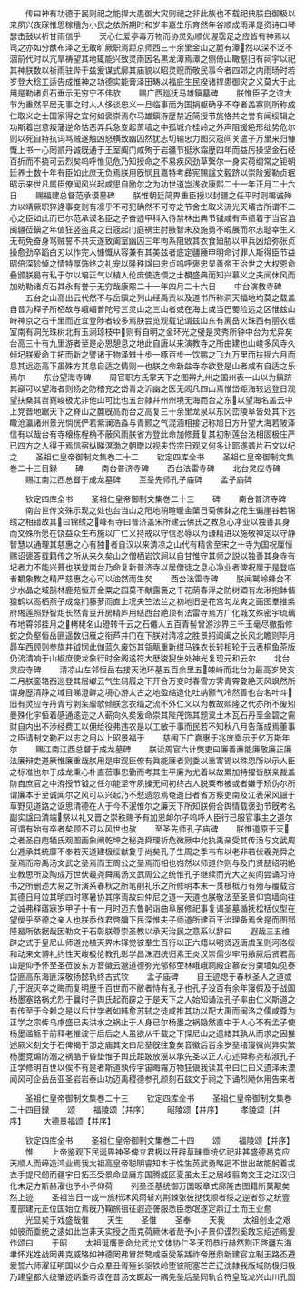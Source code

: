<!-- { "loadSidebar": true } -->
　　传曰神有功德于民则祀之能捍大患御大灾则祀之非此族也不载祀典朕自御极以来夙兴夜寐惟思稼穯为小民之依所期时和岁丰嘉生乐育然年谷顺成雨泽是资诗曰琴瑟击鼔以祈甘雨信乎
　　天心仁爱亭毒万物而协灵効顺优渥霑足之应皆有神焉以司之亦如分猷布泽之无敢旷厥职焉距京师西三十余里金山之麓有潭然以深不泛不涸前代时以亢旱祷望其地辄能兴致灵雨因名黒龙潭焉潭之侧倚山瞰壑旧有祠宇以祀其神朕数以祈雨驻跸于兹爰谋式廓其庙貌以昭灵贶而敬民事今者四郊之内雨旸时若岁登大稔工适告成惟神之功德实能膏泽田畴以福庇生民揆诸捍患御灾之义莫大于此用是勒诸贞石垂示无穷宁不伟欤
　　赐广西廵抚马雄鎭墓碑
　　朕惟臣子之谊大节为重然平居无事之时人人侈谈忠义一旦临事而为国捐躯确乎不夺者盖寡则所称成仁取义之士国家得之宜何如褒崇焉尔马雄鎭洊歴禁近简授节旄恪共之誉有闻绥辑之功斯着岂意叛藩逆命怙恶弄兵急变起萧墙之中孤城介桂岭之外声阻援絶形绌势危尔则以死自持抗词骂贼遂触凶怒横致幽囚然犹志切输忠力图灭宼间关遣子万里来归慷慨上书一心罔贰丹诚旣通于王室阖门咸殉于岩疆节挺氷霜歴四年而益厉操坚金石经百折而不挠可云烈矣呜呼惟见危乃知授命之不易疾风劲草繄尔一身实荷纲常之钜朝廷养士数十年有臣如此庶无负焉朕用旣悯且嘉特考彞宪赐諡文毅跻以崇阶爰勒贞珉昭示来世凡属臣僚闻风兴起咸思自励尔之为功世道岂浅欤康熙二十一年正月二十六日
　　赐福建总督范承谟墓碑
　　朕惟朝廷简畀重臣授以封疆之任平时则竭诚殚力以靖厥职猝逄事变则有凛乎不可犯确然不可夺之节舍生取义流光天壤古所谓不二心之臣如此而已尔范承谟名臣之子奋迹甲科入侍禁林出典节钺咸有声绩着于当官洎闽疆莅鎭之年值狂竖盗兵之日宼起门庭祸生肘腋智未及施勇不暇展而尔志耻幸生义无苟免奋身骂贼誓不共天遂致阖室幽囚三年拘系阻敓其衣食廹胁以甲兵凶焰弥张贞操愈劲卒蹈白刃以作完人慷慨从容兼有其美兹者底定疆陲申明命讨罪人斯得臣节益昭倍深轸悼之情特厚饰终之礼宠以隆秩諡曰忠贞呜呼褒忠显善帝王治世之大权恩命叠颁朕曷有私于尔以培正气以植人伦庶使选愞之士覩盛典而知兴慕义之夫闻休风而加劝勒诸贞石其永有誉于无穷哉康熙二十一年四月二十六日
　　中台演教寺碑
　　五台之山高出云代然不与岳鎭之列山经禹贡以及道书所称洞天福地均莫之载盖自昔为释子所栖故与峨嵋普陀号三灵山之三山者或在海上或当巴蜀险远之区惟兹山峙神京之右千里而近宜登陟者较多焉朕尝览观载记谓兹山东有离岳火珠西有丽农瑶室南有洞光珠树北有玉涧琼枝中则有自明之金环光之璧是灵秀所钟中台为尤异矣台高三十有九里游者至是必思憩息之地此自唐以来演教寺之所由建也山峻多风寺久倾圮朕爰命工拓而新之譬诸于物泽雉十步一啄百步一饮鹏之飞九万里而扶摇六月而息其远迩高下虽殊方其息自适之情则一也朕之命新兹寺亦欲登是山者咸有自适之乐焉尔
　　东台望海寺碑
　　周官职方氏掌天下之图辨九州之国州表一山以为鎭跻其巓可以望海者则扬之防稽兖之岱青之沂幽之医无闾凡四山焉惟岱距海较远登日观望扶桑其岧嶤峻极尤非他山可比也五台隷幷州州境无海而台之东以望海名盖云中上党晋地踞天下之脊山之麓旣高而台之高复三十余里龙泉以东冈峦陵阜皆处其下远瞰沧瀛诸州景光惝恍俨若紫澜浩淼与青颢之气混涵相接记称旭日方升望大海若陂泽信有以哉台有寺榱栋桯桷不蔽风雨朕省方登此命加修葺复其初制莲台法相固极庄严已四方之人得于焉信宿纵睇溟渤之朝暾以视夫岱宗日观又何多让耶遂砻片石文以纪之
　　圣祖仁皇帝御制文集巻二十二
　　钦定四库全书
　　圣祖仁皇帝御制文集巻二十三目録
　　碑
　　南台普济寺碑
　　西台法雷寺碑
　　北台灵应寺碑
　　赐江南江西总督于成龙墓碑
　　至圣先师孔子庙碑
　　孟子庙碑







　　钦定四库全书
　　圣祖仁皇帝御制文集巻二十三
　　碑
　　南台普济寺碑
　　南台世传文殊示现之处也台当山之阳地稍暄暖金蕖日菊佛鉢之花生徧崖谷若锦绣之相错故其曰锦绣之峰有寺曰普济盖宋所建云佛氏之教息心净业以独善其身而文殊所愿在饶益众生布施以广仁义持戒以守信忍辱以为谦精进以施敬禅定以守静智慧以通理其慈惠之心有独者自汉以来清凉之山代有精舎至宋之十寺为国祝厘恒赐诏褒答载籍传之所从来久矣山之僧栖岩饮涧以自甘惟守其师之説以独善其身寺有圮者力不能兴葺也朕登南台乃命复新普济寺以居僧徒之息心净业者俾祝厘于是登临者覩象教之精严慈惠之心可以油然而生矣
　　西台法雷寺碑
　　朕闻鹫岭蜂台不少水晶之域鹄林鹿苑恒开金粟之园莫不献露裛之千花荫春浮之防树廼有龙湫抱鉢偕猿鹤以高栖燕子成龛扪藤萝而直上况夫竺法兰之初地旧是花宫勾龙爽之画图羣推紫府缃莲照野智炬长然青豆开房精庐用结西台絶顶有法雷寺焉方广化城文殊密宇琉璃布地霄邻挂月之栲栳名山磴转千云之石僊人五百青髻曾游沙界三千玉毫尽撤指修蛇之负壑恒岳匪遥数归雁之衔芦并门在下朕对清凉之胜景招阊阖之长风北瞻则毕月昴车西顾则参旗井钺悯此伽蓝久废饬其瓴甋重新绀马铢衣长转相轮于云表桐鱼茶版仍流清响于山椒庶使龙象行时金阁逺符大厯狻猊坐处神光复现元和云尔
　　北台灵应寺碑
　　清凉山左邻恒岳右接天池环基五百余里五竦峙而北台为最高岁癸亥二月朕銮辂西巡登其层巘云气生舄履之下开合万变时春雪方霁青霄夐絶天风飒然所谓身歴清静之域目睇澄鲜之境心游太古之地盈缩造化吐纳颢气冷然善也台名叶斗旧有灵应寺丹青亏剥杗廇欹倾朕念衣缁之流不外仁义以为教故熙隆之代亦所不废矧曼殊化宇恒着感通逺迩之人蕲向久矣爰命崇其陛戺饰其题楶土木瓦石丹垩金碧之需财自内出不渉经费工以佣给役弗违农是以工敏于事而民若不知秋八月告落成焉董事之臣请制文勒石以志之用以上昭景福于
　　慈闱下广嘉惠于兆庻埀示于亿万斯年尔
　　赐江南江西总督于成龙墓碑
　　朕读周官六计獘吏曰廉善亷能廉敬廉正廉法廉辩吏道厥惟廉重哉朕用是审观臣僚有眞能廉者则委以重寄锡以殊恩所以示人臣之标准也尔于成龙秉心朴直莅事忠勤而考其生平廉为尤着以故累加特擢皆朕亲裁盖防自庶官之中洊授节钺之任尔能坚守夙操无间初终古人脱粟布被或者嫌于矫伪尔所谓廉本于至诚闻尔之风可以兴起乃不憖遗忽焉奄逝日者省方察吏南及江表采风謡于草野见道路之讴思清德在人于今不泯惟尔之廉天下所知朕俯合舆情载褒劲节旣考名副实諡曰清端祭以礼又晋之崇秩赐予有加恩卹尔子呜呼人臣行已服官事主之道尔可谓有始有卒者矣顾不可以风世也欤
　　至圣先师孔子庙碑
　　朕惟道原于天之者圣自庖牺氏观图画象阐乾坤之秘尧舜理析危微厥中允执禹亲受其传汤与文武周公逓承其统靡不奉若天道建极绥猷夐乎尚矣孔子生周之季韦布以老非若伏羲尧舜之圣焉而帝禹汤文武之圣焉而王周公之圣焉而相也岿然以师道作则与及门贤喆绍明絶业教思所及陶成万世伏羲尧舜禹汤文武周公之统惟孔子继续而光大之矣间尝诵习诗书之所删述大易之所演系春秋之所笔削礼乐之所修明本末一贯根柢万有殆与覆载合其德日月竝其明四时寒暑协其序焉故曰仲尼之道一天道也朕敬法至圣景仰宫墙向往之诚弗释寤寐岁甲子十有一月时迈东鲁躬诣曲阜展修祀事复谒圣墓循抚松栝仪型在望僾乎至德之亲人也朕忝作君啓牖下民深惟夫子师道所建百王治理备焉舍是而图郅隆曷所依据哉因勒文于石彰朕尊崇圣教以承天治民之意系以辞曰
　　遐哉三五维辟之式于皇尼山师道允植天畀木铎觉彼羣生百行以正六籍以明贤迈唐虞圣则河洛绥和动来文博礼约性天峻极伦教孔彰学昌洙泗统归素王炎汉崇儒少牢用飨厥后贤君高山是仰予怀至圣莅彼东方音徽云邈道德弥光郁郁茔林峨峨祠殿企慕安穷羮墙如见泰岱匪高东海匪深敬扬懿轨终古式钦
　　孟子庙碑
　　自王迹熄于春秋圣人之道或几于泯灭卒之晦而复明歴千百世而不敝者恃有孔子也孔子没百有余年寖假及于战国杨墨塞路祸尤烈于曩时子舆氏起而辟之于是天下之人始知诵法孔子率由仁义斯道之有传至于今赖之是以后世学者如韩愈苏轼之徒咸推其功以配大禹而闽洛之儒咸尊为正学之宗传乌虖盛已夫洪水之祸止于人身已尔杨墨之祸隐然直中于人心不有孟子使杨墨滥觞于前释老推波于后后之人虽欲从千载之下探尼山之遗緖其孰从而求之因推述厥义刻文于石俾揭于邹之庙其文曰尼圣旣往夐矣音徽后百余岁圣绪寖微尚异实繁杨墨竞煽防溺之祸酷于昏垫惟子舆氏距跛放滛以承先圣以正人心述舜称尧私淑孔子正学修明百世以俟不有是者斯道孰传宇宙晦霿万物狂傎我读其书曰仁曰义遗泽未湮闻风可企岳岳亚圣岩岩泰山功迈禹稷德参孔颜刻石兹文于祠之下诵烈飏休用告来者













　　圣祖仁皇帝御制文集巻二十三
　　钦定四库全书
　　圣祖仁皇帝御制文集巻二十四目録
　　颂
　　福陵颂【幷序】
　　昭陵颂【幷序】
　　孝陵颂【幷序】
　　大德景福颂【并序】









　　钦定四库全书
　　圣祖仁皇帝御制文集巻二十四
　　颂
　　福陵颂【并序】
　　惟
　　上帝鉴观下民诞畀神圣俾立君极以开辟草昧埀统亿祀非甚盛德曷克应天顺人而缔造鸿业焉我太祖高皇帝聪眀睿知本于性生英武勇略迥不世出故能躬着戎衣手提尺劒而疆宇日拓丕受景命显庸东国腾威区夏虽太王之居岐翦商文王之江汉归化未足方斯赫濯也予小子仰荷
　　列圣丕基统御万国昄章式廓隆古图籍所莫觏矣然上迹
　　圣祖当日一成一旅栉沐风雨斩刈荆棘张彼挞伐顺者绥之逆者殄之统壹羣部建元正位国始立焉旣乃鞠旅徂征遐迩詟服悉臣悉氓遂定鼎辽土而王业愈
　　光显矣于戏盛哉惟
　　天生
　　圣惟
　　圣奉
　　天我
　　太祖创业之艰如彼而埀统之逺如此岂非天实授之而克荷厥休者哉予小子景仰谟烈奚敢忘绍述焉爰作颂曰
　　于昭
　　太祖诞膺景命允武允文体协仁圣天罚恭行赫然割正啓疆东海聿怀兆姓战罔弗克威略如神德罔弗冒桀骜咸臣受箓践祚帝厯鼎新建官立制王路丕遵爰誓六师濯征明国以少击众羣丑胥殛长驱铁岭堕彼阨塞芒芒辽沈隷我版域防极归极乃建皇都大统肇迹炳埀帝谟在昔汤文蹶起一隅先圣后圣同轨合符皇哉龙兴山川孔固

